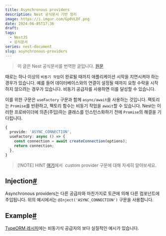 ```yaml
---
title: Asynchronous providers
description: Nest 공식문서 기반 정리
image: https://i.imgur.com/Gp0VLDF.png
date: 2024-06-05T17:36
draft: 
tags:
  - NestJS
  - 공식문서
series: nest-document
slug: asynchronous-providers
---
```


> 이 글은 Nest 공식문서를 번역한 글입니다. [원문](https://docs.nestjs.com/fundamentals/async-providers)

때로는 하나 이상의 `비동기 작업`이 완료될 때까지 애플리케이션 시작을 지연시켜야 하는 경우가 있습니다. 예를 들어 데이터베이스와의 연결이 설정될 때까지 요청 수락을 시작하지 않으려는 경우가 있습니다. 비동기 공급자를 사용하면 이를 달성할 수 있습니다.

이를 위한 구문은 `useFactory` 구문과 함께 `async/await`을 사용하는 것입니다. 팩토리는 `Promise`를 반환하고, 팩토리 함수는 비동기 작업을 `await`할 수 있습니다. Nest는 이러한 프로바이더에 의존(주입)하는 클래스를 인스턴스화하기 전에 `Promise`의 해결을 기다립니다.

```typescript
{
  provide: 'ASYNC_CONNECTION',
  useFactory: async () => {
    const connection = await createConnection(options);
    return connection;
  },
}
```

> [!NOTE] HINT
> [여기](https://docs.nestjs.com/fundamentals/custom-providers)에서  custom provider 구문에 대해 자세히 알아보세요.

## Injection[#](https://docs.nestjs.com/fundamentals/async-providers#injection)

Asynchronous providers는 다른 공급자와 마찬가지로 토큰에 의해 다른 컴포넌트에 주입됩니다. 위의 예시에서는 `@Inject('ASYNC_CONNECTION')` 구문을 사용합니다.

## Example[#](https://docs.nestjs.com/fundamentals/async-providers#example)

[TypeORM 레시피](https://docs.nestjs.com/recipes/sql-typeorm)에는 비동기식 공급자의 보다 실질적인 예시가 있습니다.
